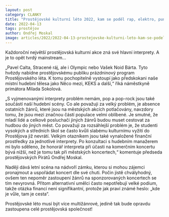 ```yaml
---
layout: post
category: CLANKY
title: "Prostějovské kulturní léto 2022, kam se poděl rap, elektro, punk, funk či indie? "
date: 2022-04-13
tags: prostějov
author: Ondřej Moskal
image: articles/2022/2022-04-13-prostejovske-kulturni-leto-kam-se-podel-rap.jpg 
---
```

Každoroční největší prostějovská kulturní akce zná své hlavní interprety. A je to opět tvrdý mainstream...

„Pavel Calta, Stracené ráj, ale i Olympic nebo Vašek Noid Bárta. Tyto hvězdy nabídne prostějovskému publiku prázdninový program Prostějovského léta. K tomu pochopitelně vystoupí jako předskokani naše místní hudební tělesa jako Něco mezi, KEKS a další,“ říká náměstkyně primátora Milada Sokolová.

„S vyjmenovanými interprety problém nemám, pop a pop-rock jsou také součástí naší hudební scény. Co ale považuji za velký problém, je absence ostatních žánrů,
které jsou na městských akcích potlačovány, navzdory tomu, že jsou mezi značnou částí populace velmi oblíbené. Je smutné, že mladí lidé a celkově posluchači jiných žánrů budou muset cestovat za hudbou do jiných měst. Co považuji za rozsáhlejší problém je, že studenti vysokých a středních škol se často kvůli slabému kulturnímu vyžití do Prostějova již nevrátí. Velkým otazníkem jsou také vynaložené finanční prostředky za jednotlivé interprety. Po konzultaci s hudebním manažerem mi bylo sděleno, že honorář interpreta při účasti na komerčním koncertu bývá nižší, než je tomu tak při městských koncertech,“ komentuje předseda prostějovských Pirátů Ondřej Moskal.

Naději dává letní scéna na nádvoří zámku, kterou si mohou zájemci pronajmout
a uspořádat koncert dle své chuti. Počin jistě chvályhodný, ovšem ten nepoměr zastoupení žánrů na sponzorovaných koncertech se tím nevyrovná. Přitom alternativní umělci často nepotřebují velké podium, takže otázka financí není signifikantní, protože jak praví známé heslo: „kde je vůle, tam je cesta“.

Prostějovské léto musí být více multižánrové, jedině tak bude opravdu zastoupena celé prostějovská společnost!
